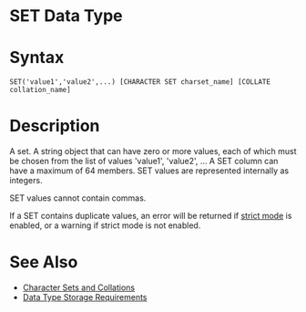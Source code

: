 # SET Data Type

#

# Syntax

```
SET('value1','value2',...) [CHARACTER SET charset_name] [COLLATE collation_name]
```

#

# Description

A set. A string object that can have zero or more values, each of
which must be chosen from the list of values 'value1', 'value2', ... A
SET column can have a maximum of 64 members. SET values are
represented internally as integers.

SET values cannot contain commas.

If a SET contains duplicate values, an error will be returned if [strict mode](../../../server-management/variables-and-modes/sql-mode.md#strict-mode) is enabled, or a warning if strict mode is not enabled.

#

# See Also

* [Character Sets and Collations](/en/character-sets-and-collations/)
* [Data Type Storage Requirements](../data-type-storage-requirements.md)